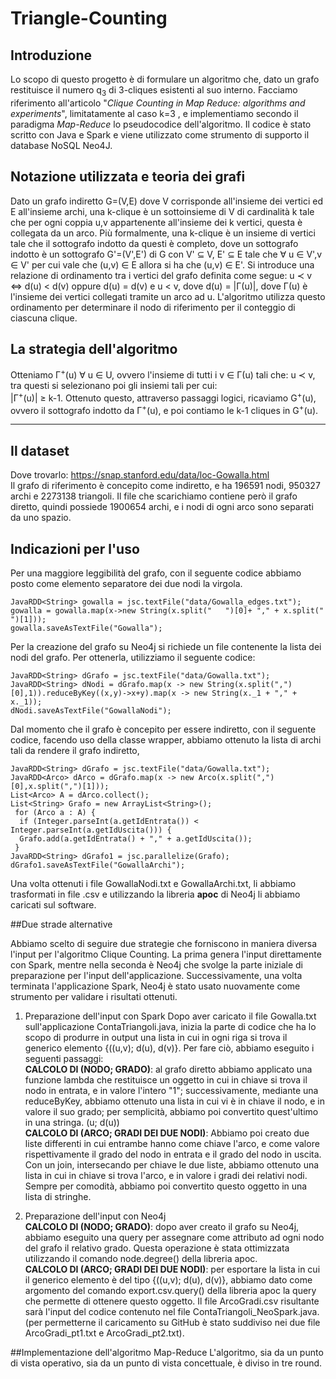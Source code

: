 # Triangle-Counting

## Introduzione
Lo scopo di questo progetto è di formulare un algoritmo che, dato un grafo restituisce il numero q<sub>3</sub> di 3-cliques esistenti al suo interno. Facciamo riferimento all'articolo "*Clique Counting in Map Reduce: algorithms and experiments*", limitatamente al caso k=3 , e implementiamo secondo il paradigma *Map-Reduce* lo pseudocodice dell'algoritmo. Il codice è stato scritto con Java e Spark e viene utilizzato come strumento di supporto il database NoSQL Neo4J.

## Notazione utilizzata e teoria dei grafi 
Dato un grafo indiretto G=(V,E) dove V corrisponde all'insieme dei vertici ed E all'insieme archi, una k-clique è un sottoinsieme di V di cardinalità k tale che per ogni coppia u,v appartenente all'insieme dei k vertici, questa è collegata da un arco. Più formalmente, una k-clique è un insieme di vertici tale che il sottografo indotto da questi è completo, dove un sottografo indotto è un sottografo G'=(V',E') di G con V' &sube; V, E' &sube; E tale che &forall; u &isin; V',v &isin; V' per cui vale che (u,v) &isin; E allora si ha che (u,v) &isin; E'. 
Si introduce una relazione di ordinamento tra i vertici del grafo definita come segue: u &pr; v &hArr; d(u) < d(v) oppure d(u) = d(v) e u < v, dove d(u) = |&Gamma;(u)|, dove &Gamma;(u) è l'insieme dei vertici collegati tramite un arco ad u. L'algoritmo utilizza questo ordinamento per determinare il nodo di riferimento per il conteggio di ciascuna clique.


## La strategia dell'algoritmo
Otteniamo &Gamma;<sup>+</sup>(u) &forall; u &isin; U, ovvero l'insieme di tutti i v &isin; &Gamma;(u) tali che: u &pr; v, tra questi si selezionano poi gli insiemi tali per cui:  
|&Gamma;<sup>+</sup>(u)| &ge; k-1. Ottenuto questo, attraverso passaggi logici, ricaviamo G<sup>&#43;</sup>(u), ovvero il sottografo indotto da &Gamma;<sup>&#43;</sup>(u), e poi contiamo le k-1 cliques in G<sup>+</sup>(u).
***








## Il dataset  
Dove trovarlo: https://snap.stanford.edu/data/loc-Gowalla.html  
Il grafo di riferimento è concepito come indiretto, e ha 196591 nodi, 950327 archi e 2273138 triangoli. Il file che scarichiamo contiene però il grafo diretto, quindi possiede 1900654 archi, e i nodi di ogni arco sono separati da uno spazio. 




## Indicazioni per l'uso


Per una maggiore leggibilità del grafo, con il seguente codice abbiamo posto come elemento separatore dei due nodi la virgola.

```
JavaRDD<String> gowalla = jsc.textFile("data/Gowalla_edges.txt");
gowalla = gowalla.map(x->new String(x.split("	")[0]+ "," + x.split("	")[1]));
gowalla.saveAsTextFile("Gowalla");
```


Per la creazione del grafo su Neo4j si richiede un file contenente la lista dei nodi del grafo. Per ottenerla, utilizziamo il seguente codice:

```
JavaRDD<String> dGrafo = jsc.textFile("data/Gowalla.txt");	
JavaRDD<String> dNodi = dGrafo.map(x -> new String(x.split(",")[0],1)).reduceByKey((x,y)->x+y).map(x -> new String(x._1 + "," + x._1));
dNodi.saveAsTextFile("GowallaNodi");
```

Dal momento che il grafo è concepito per essere indiretto, con il seguente codice, facendo uso della classe wrapper, abbiamo ottenuto la lista di archi tali da rendere il grafo indiretto,
```
JavaRDD<String> dGrafo = jsc.textFile("data/Gowalla.txt");	
JavaRDD<Arco> dArco = dGrafo.map(x -> new Arco(x.split(",")[0],x.split(",")[1]));
List<Arco> A = dArco.collect();
List<String> Grafo = new ArrayList<String>();
 for (Arco a : A) {
  if (Integer.parseInt(a.getIdEntrata()) < Integer.parseInt(a.getIdUscita())) {
  Grafo.add(a.getIdEntrata() + "," + a.getIdUscita());
 }
JavaRDD<String> dGrafo1 = jsc.parallelize(Grafo);
dGrafo1.saveAsTextFile("GowallaArchi");
```
Una volta ottenuti i file GowallaNodi.txt e GowallaArchi.txt, li abbiamo trasformati in file .csv e utilizzando la libreria **apoc** di Neo4j li abbiamo caricati sul software.




##Due strade alternative 


Abbiamo scelto di seguire due strategie che forniscono in maniera diversa l'input per l'algoritmo Clique Counting. La prima genera l'input direttamente con Spark, mentre nella seconda è Neo4j che svolge la parte iniziale di preparazione per l'input dell'applicazione. Successivamente, una volta terminata l'applicazione Spark, Neo4j è stato usato nuovamente come strumento per validare i risultati ottenuti.


1. Preparazione dell'input con Spark
Dopo aver caricato il file Gowalla.txt sull'applicazione ContaTriangoli.java, inizia la parte di codice che ha lo scopo di produrre in output una lista in cui in ogni riga si trova il generico elemento {((u,v); d(u), d(v)}. 
Per fare ciò, abbiamo eseguito i seguenti passaggi:   
**CALCOLO DI (NODO; GRADO)**: al grafo diretto abbiamo applicato una funzione lambda che restituisce un oggetto in cui in chiave si trova il nodo in entrata, e in valore l'intero "1"; successivamente, mediante una reduceByKey, abbiamo ottenuto una lista in cui vi è in chiave il nodo, e in valore il suo grado; per semplicità, abbiamo poi convertito quest'ultimo in una stringa. (u; d(u))  
**CALCOLO DI (ARCO; GRADI DEI DUE NODI)**: Abbiamo poi creato due liste differenti in cui entrambe hanno come chiave l'arco, e come valore rispettivamente il grado del nodo in entrata e il grado del nodo in uscita. Con un join, intersecando per chiave le due liste, abbiamo ottenuto una lista in cui in chiave si trova l'arco, e in valore i gradi dei relativi nodi. Sempre per comodità, abbiamo poi convertito questo oggetto in una lista di stringhe. 




2. Preparazione dell'input con Neo4j  
**CALCOLO DI (NODO; GRADO)**: dopo aver creato il grafo su Neo4j, abbiamo eseguito una query per assegnare come attributo ad ogni nodo del grafo il relativo grado. Questa operazione  è stata ottimizzata utilizzando il comando node.degree() della libreria apoc.  
**CALCOLO DI (ARCO; GRADI DEI DUE NODI)**: per esportare la lista in cui il generico elemento è del tipo {((u,v); d(u), d(v)}, abbiamo dato come argomento del comando export.csv.query() della libreria apoc la query che permette di ottenere questo oggetto. Il file ArcoGradi.csv risultante sarà l'input del codice contenuto nel file ContaTriangoli_NeoSpark.java.
(per permetterne il caricamento su GitHub è stato suddiviso nei due file ArcoGradi_pt1.txt e ArcoGradi_pt2.txt).


##Implementazione dell'algoritmo Map-Reduce
L'algoritmo, sia da un punto di vista operativo, sia da un punto di vista concettuale, è diviso in tre round. 


